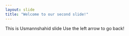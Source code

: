 ```yaml
---
layout: slide
title: "Welcome to our second slide!"
---
```

This is Usmannshahid slide
Use the left arrow to go back!
